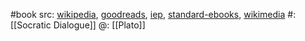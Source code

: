 #book 
src: [wikipedia](https://en.wikipedia.org/wiki/Meno), [goodreads](https://www.goodreads.com/book/show/846122.Meno), [iep](https://iep.utm.edu/meno-2/), [standard-ebooks](https://standardebooks.org/ebooks/plato/dialogues/benjamin-jowett/text/meno), [wikimedia](https://upload.wikimedia.org/wikipedia/commons/d/d3/Meno82b-85d.svg) 
#: [[Socratic Dialogue]] 
@: [[Plato]] 

